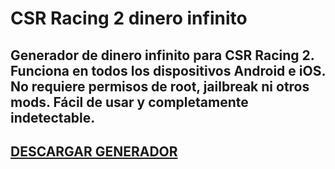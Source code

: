 # CSR Racing 2 dinero infinito
## Generador de dinero infinito para CSR Racing 2. Funciona en todos los dispositivos Android e iOS. No requiere permisos de root, jailbreak ni otros mods. Fácil de usar y completamente indetectable.

## [DESCARGAR GENERADOR](https://cosmicfiles.info/cl/i/7d2evg)


